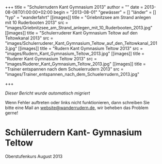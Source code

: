 +++
title = "Schulerrudern Kant Gymnasium 2013"
author = ""
date = 2013-08-08T01:00:00+02:00
begin = "2013-08-01"
"gewässer" = []
"länder" = []
"typ" = "wanderfahrt"
[[images]]
title = "Griebnitzsee am Strand anlegen mit 10 Ruderbooten 2013"
src = "images/Griebnitzsee_am_Strand_anlegen_mit_10_Ruderbooten_2013.jpg"
[[images]]
title = "Schulerruderer Kant Gymnasium Teltow auf den Teltowkanal 2013"
src = "images/Schulerruderer_Kant_Gymnasium_Teltow_auf_den_Teltowkanal_2013.jpg"
[[images]]
title = "Rudern Kant Gymnasium Teltow 2013"
src = "images/Rudern_Kant_Gymnasium_Teltow_2013.jpg"
[[images]]
title = "Ruderer Kant Gymnasium Teltow 2013"
src = "images/Ruderer_Kant_Gymnasium_Teltow_2013.jpg"
[[images]]
title = "Trainer entspannen nach dem Schuelerrudern 2013"
src = "images/Trainer_entspannen_nach_dem_Schuelerrudern_2013.jpg"

+++


*Dieser Bericht wurde automatisch migriert*

Wenn Fehler auftreten oder links nicht funktionieren, dann schreiben Sie bitte eine Mail an website@wanderrudern.de, wir beheben das Problem gerne!



# Schülerrudern Kant- Gymnasium Teltow


Oberstufenkurs August 2013